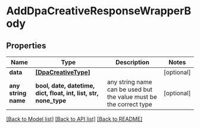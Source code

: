 # AddDpaCreativeResponseWrapperBody


## Properties
Name | Type | Description | Notes
------------ | ------------- | ------------- | -------------
**data** | [**[DpaCreativeType]**](DpaCreativeType.md) |  | [optional] 
**any string name** | **bool, date, datetime, dict, float, int, list, str, none_type** | any string name can be used but the value must be the correct type | [optional]

[[Back to Model list]](../README.md#documentation-for-models) [[Back to API list]](../README.md#documentation-for-api-endpoints) [[Back to README]](../README.md)


